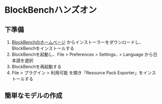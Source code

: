 # BlockBenchハンズオン

## 下準備

1. [BlockBenchのホームページ](https://www.blockbench.net/) からインストーラーをダウンロードし、BlockBenchをインストールする
2. BlockBenchを起動し、File > Preferences > Settings.. > Language から日本語を選択
3. BlockBenchを再起動する
4. File > プラグイン > 利用可能 を開き「Resource Pack Exporter」をインストールする

## 簡単なモデルの作成
